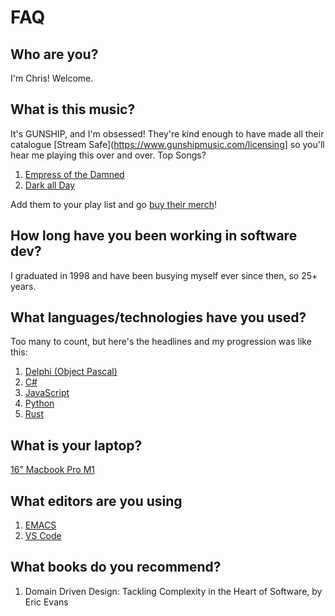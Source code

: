 # FAQ

## Who are you?

I'm Chris!  Welcome.

## What is this music?

It's GUNSHIP, and I'm obsessed!  They're kind enough to have made all their catalogue [Stream Safe](https://www.gunshipmusic.com/licensing] so you'll hear me playing this over and over.  Top Songs?

1. [Empress of the Damned](https://open.spotify.com/track/782CrbHLN0II9es7ouv3r1?si=e0c41eae84174908)
1. [Dark all Day](https://open.spotify.com/track/4GBJomKlZNRnODfpL299pw?si=523f3680a1f54198)

Add them to your play list and go [buy their merch](https://gunship.tmstor.es/)!

## How long have you been working in software dev?

I graduated in 1998 and have been busying myself ever since then, so 25+ years.

## What languages/technologies have you used?

Too many to count, but here's the headlines and my progression was like this:

1. [Delphi (Object Pascal)](./delphi.md)
1. [C#](./csharp.md)
1. [JavaScript](./javascript.md)
1. [Python](./python.md)
1. [Rust](./rust.md)

## What is your laptop?

[16" Macbook Pro M1](./laptop.md)

## What editors are you using

1. [EMACS](./emacs.md)
1. [VS Code](./vscode.md)

## What books do you recommend?

1. Domain Driven Design: Tackling Complexity in the Heart of Software, by Eric Evans

